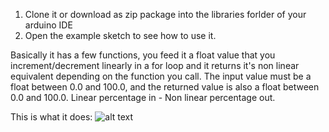 1. Clone it or download as zip package into the libraries forlder of your arduino IDE
2. Open the example sketch to see how to use it.

Basically it has a few functions, you feed it a float value that you increment/decrement linearly in a for loop and it returns it's non linear equivalent depending on the function you call.
The input value must be a float between 0.0 and 100.0, and the returned value is also a float between 0.0 and 100.0. Linear percentage in - Non linear percentage out.

This is what it does:
![alt text](https://github.com/RPBCACUEAIIBH/Delinearizer/blob/Arduino/Images/Delinearizer.png)
